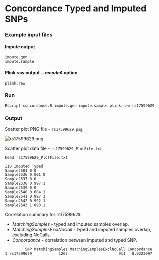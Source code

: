 Concordance Typed and Imputed SNPs
===========
### Example input files
#### Impute output
```
impute.gen
impute.sample
```
#### Plink raw output *--recodeA* option
```
plink.raw
```
### Run
```
Rscript concordance.R impute.gen impute.sample plink.raw rs17599629
```
### Output
Scatter plot PNG file - `rs17599629.png`.

![rs17599629.png](https://raw.github.com/zx8754/concordance/master/rs17599629.png)

Scatter plot data file - `rs17599629_PlotFile.txt`
```
head rs17599629_PlotFile.txt

IID Imputed Typed
Sample2501 0 0
Sample2536 0.001 0
Sample2537 0 0
Sample2538 0.997 1
Sample2539 0 0
Sample2540 0.684 1
Sample2541 0.997 1
Sample2542 0.992 1
Sample2543 1.093 1
```
Correlation summary for rs17599629:

- *MatchingSamples* - typed and imputed samples overlap.
- *MatchingSamplesExclNoCall* - typed and imputed samples overlap, excluding NoCalls.
- *Concordance* - correlation between imputed and typed SNP.

```
         SNP MatchingSamples MatchingSamplesExclNoCall Concordance
1 rs17599629            1267                       911   0.9223097
```
